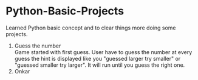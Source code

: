 # Python-Basic-Projects
Learned Python basic concept and to clear things more doing some projects.

<ol>
  <li>Guess the number</li>
  Game started with first guess. User have to guess the number at every guess the hint is displayed like you "guessed larger try smaller" or "guessed smaller try larger". It will run until you guess the right one.
  <li>Onkar</li>
</ol>
